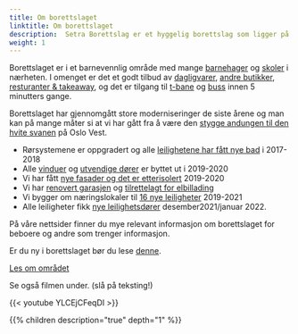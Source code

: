 ```yaml
---
title: Om borettslaget
linktitle: Om borettslaget
description:  Setra Borettslag er et hyggelig borettslag som ligger på Røa/Hovseter, og består av 270 andelsleiligheter.
weight: 1
---
```


Borettslaget er i et barnevennlig område med mange [barnehager](../area/kindergardenschools/kindergarden/) og [skoler](../area/kindergardenschools/schools/) i nærheten. I omenget er det et godt tilbud av [dagligvarer](../area/shoppinganddining/grocery/), [andre butikker](../area/shoppinganddining/shopping/), [resturanter & takeaway](../area/shoppinganddining/dining/), og det er tilgang til [t-bane](../area/transport/subway/) og [buss](../area/transport/bus/) innen 5 minutters gange.

Borettslaget har gjennomgått store moderniseringer de siste årene og man kan på mange måter si at vi har gått fra å være den [stygge andungen til den hvite svanen](../projects/facade/beforeandafter) på Oslo Vest.

- Rørsystemene er oppgradert og alle [leilighetene har fått nye bad](../projects/bath) i 2017-2018
- Alle [vinduer](../projects/facade/windows/) og [utvendige dører](../projects/facade/firstfloor/) er byttet ut i 2019-2020
- Vi har fått [nye fasader og det er etterisolert](../projects/facade/facadework/) 2019-2020
- Vi har [renovert garasjen](../projects/garage/) og [tilrettelagt for elbillading](../forowners/evcharging/)
- Vi bygger om næringslokaler til [16 nye leiligheter](../projects/apartments/) 2019-2021
- Alle leiligheter fikk [nye leilighetsdører](../projects/apartmentdoors/) desember2021/januar 2022.

På våre nettsider finner du mye relevant informasjon om borettslaget for beboere og andre som trenger informasjon.

Er du ny i borettslaget bør du lese [denne](../forowners/welcome/).

[Les om området](../area/)

Se også filmen under. (slå på teksting!)

{{< youtube YLCEjCFeqDI >}}

{{% children description="true" depth="1" %}}
